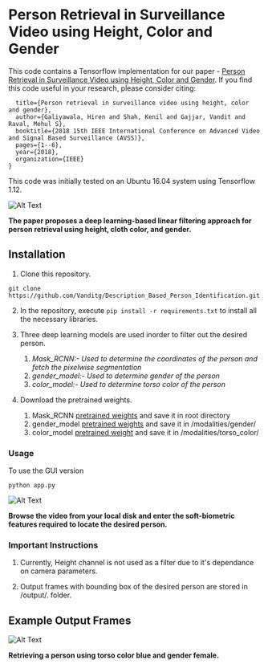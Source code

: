 # Person Retrieval in Surveillance Video using Height, Color and Gender

This code contains a Tensorflow implementation for our paper - [Person Retrieval in Surveillance Video using Height, Color and Gender](https://arxiv.org/abs/1810.05080). If you find this code useful in your research, please consider citing: 
```@inproceedings{galiyawala2018person,
  title={Person retrieval in surveillance video using height, color and gender},
  author={Galiyawala, Hiren and Shah, Kenil and Gajjar, Vandit and Raval, Mehul S},
  booktitle={2018 15th IEEE International Conference on Advanced Video and Signal Based Surveillance (AVSS)},
  pages={1--6},
  year={2018},
  organization={IEEE}
}
```
This code was initially tested on an Ubuntu 16.04 system using Tensorflow 1.12. 

![Alt Text](https://github.com/Vanditg/Description-Based-Person-Identification/blob/master/readme_images/Person_Retrieval.jpeg)

**The paper proposes a deep learning-based linear filtering approach for person retrieval using height, cloth color, and gender.**

## Installation

1) Clone this repository.
```
git clone https://github.com/Vanditg/Description_Based_Person_Identification.git
```

2) In the repository, execute `pip install -r requirements.txt` to install all the necessary libraries.
	
3) Three deep learning models are used inorder to filter out the desired person.
	1) *Mask_RCNN:- Used to determine the coordinates of the person and fetch the pixelwise segmentation*
	2) *gender_model:- Used to determine gender of the person*
	3) *color_model:- Used to determine torso color of the person*

4) Download the pretrained weights.
	1) Mask_RCNN [pretrained weights](https://drive.google.com/open?id=1g8hvgQ199VmevOuoTJtaR9yo0CPheqxt) and save it in root directory
	2) gender_model [pretrained weights](https://drive.google.com/open?id=1ZB67dCOY_mSGBFtDL6EteKb_uOTodN9J) and save it in /modalities/gender/ 
	3) color_model [pretrained weight](https://drive.google.com/open?id=13EpN25wSwI5gcoEs8wgJ8OmFx4Y6-YfW) and save it in /modalities/torso_color/ 

### Usage
To use the GUI version
```
python app.py
```

![Alt Text](https://github.com/Vanditg/Description-Based-Person-Identification/blob/master/readme_images/queries_screen.png)

**Browse the video from your local disk and enter the soft-biometric features required to locate the desired person.**

### Important Instructions

1) Currently, Height channel is not used as a filter due to it's dependance on camera parameters.

2) Output frames with bounding box of the desired person are stored in /output/. folder.

## Example Output Frames

![Alt Text](https://github.com/Vanditg/Description-Based-Person-Identification/blob/master/readme_images/output.gif)

**Retrieving a person using torso color blue and gender female.**